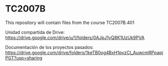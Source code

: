 # TC2007B
This repository will contain files from the course TC2007B.401

Unidad compartida de Drive: https://drive.google.com/drive/u/1/folders/0AJpJ1yQ8K1UzUk9PVA

Documentación de los proyectos pasados: https://drive.google.com/drive/folders/1keTB0og4BxH1pvzCI_AuwcmRPpapjPGT?usp=sharing
